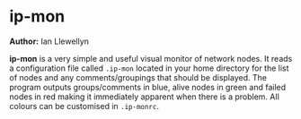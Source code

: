 # ip-mon
**Author:** Ian Llewellyn

**ip-mon** is a very simple and useful visual monitor of network nodes. It
reads a configuration file called `.ip-mon` located in your home directory for
the list of nodes and any comments/groupings that should be displayed. The
program outputs groups/comments in blue, alive nodes in green and failed nodes
in red making it immediately apparent when there is a problem. All colours can
be customised in `.ip-monrc`.

